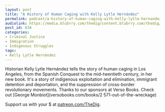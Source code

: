 ```yaml
---
layout: post
title: "A History of Human Caging with Kelly Lytle Hernández"
permalink: podcast/a-history-of-human-caging-with-kelly-lytle-hernandez/
audiolink: https://media.blubrry.com/thedig/content.blubrry.com/thedig/The_Dig_-_EP_64_-_Lytle_Hernandez.mp3
post_id: 634
categories: 
- Criminal Justice
- Immigration
- Indigenous Struggles
tags: 
- Kelly Lytle Hernández
---
```


Historian Kelly Lytle Hernández tells the story of human caging in Los Angeles, from the Spanish Conquest to the mid-twentieth century, in her new book. It's a story of indigenous exploitation and elimination, immigrant detention and deportation, and the suppression of cross-border revolutionary movements. Thanks to our sponsors at Verso Books. Check out [George Monbiot](versobooks.com/books/2
571-out-of-the-wreckage)

Support us with your $ at [patreon.com/TheDig](patreon.com/TheDig).